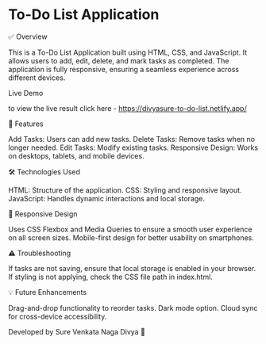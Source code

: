 # To-Do List Application

✅ Overview

This is a To-Do List Application built using HTML, CSS, and JavaScript. It allows users to add, edit, delete, and mark tasks as completed. The application is fully responsive, ensuring a seamless experience across different devices.

Live Demo 

to view the live result click here - https://divyasure-to-do-list.netlify.app/

🚀 Features

Add Tasks: Users can add new tasks.
Delete Tasks: Remove tasks when no longer needed.
Edit Tasks: Modify existing tasks.
Responsive Design: Works on desktops, tablets, and mobile devices.

🛠️ Technologies Used

HTML: Structure of the application.
CSS: Styling and responsive layout.
JavaScript: Handles dynamic interactions and local storage.

📱 Responsive Design

Uses CSS Flexbox and Media Queries to ensure a smooth user experience on all screen sizes.
Mobile-first design for better usability on smartphones.

⚠️ Troubleshooting

If tasks are not saving, ensure that local storage is enabled in your browser.
If styling is not applying, check the CSS file path in index.html.

💡 Future Enhancements

Drag-and-drop functionality to reorder tasks.
Dark mode option.
Cloud sync for cross-device accessibility.

Developed by Sure Venkata Naga Divya 🚀
